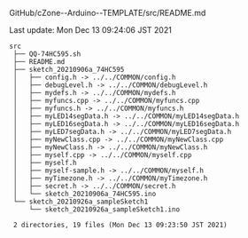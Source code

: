 GitHub/cZone--Arduino--TEMPLATE/src/README.md

Last update: Mon Dec 13 09:24:06 JST 2021

    src
     ├── QQ-74HC595.sh
     ├── README.md
     ├── sketch_20210906a_74HC595
     │   ├── config.h -> ../../COMMON/config.h
     │   ├── debugLevel.h -> ../../COMMON/debugLevel.h
     │   ├── mydefs.h -> ../../COMMON/mydefs.h
     │   ├── myfuncs.cpp -> ../../COMMON/myfuncs.cpp
     │   ├── myfuncs.h -> ../../COMMON/myfuncs.h
     │   ├── myLED14segData.h -> ../../COMMON/myLED14segData.h
     │   ├── myLED16segData.h -> ../../COMMON/myLED16segData.h
     │   ├── myLED7segData.h -> ../../COMMON/myLED7segData.h
     │   ├── myNewClass.cpp -> ../../COMMON/myNewClass.cpp
     │   ├── myNewClass.h -> ../../COMMON/myNewClass.h
     │   ├── myself.cpp -> ../../COMMON/myself.cpp
     │   ├── myself.h
     │   ├── myself-sample.h -> ../../COMMON/myself.h
     │   ├── myTimezone.h -> ../../COMMON/myTimezone.h
     │   ├── secret.h -> ../../COMMON/secret.h
     │   └── sketch_20210906a_74HC595.ino
     └── sketch_20210926a_sampleSketch1
         └── sketch_20210926a_sampleSketch1.ino
     
     2 directories, 19 files (Mon Dec 13 09:23:50 JST 2021)

